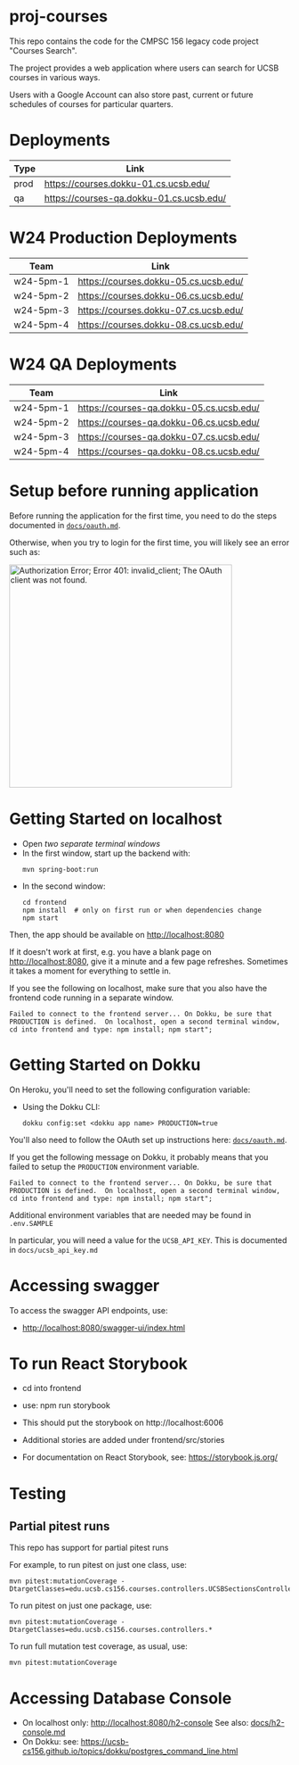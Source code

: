 # proj-courses

This repo contains the code for the CMPSC 156 legacy code project "Courses Search". 
 
The project provides a web application where users can search for UCSB courses in various ways.

Users with a Google Account can also store past, current or future schedules of courses for particular quarters. 

# Deployments
 
| Type | Link       | 
|------|------------| 
| prod | <https://courses.dokku-01.cs.ucsb.edu/> | 
| qa | <https://courses-qa.dokku-01.cs.ucsb.edu/>  | 


# W24 Production Deployments


| Team | Link       | 
|------|------------|
| w24-5pm-1 | <https://courses.dokku-05.cs.ucsb.edu/> | 
| w24-5pm-2 | <https://courses.dokku-06.cs.ucsb.edu/>  | 
| w24-5pm-3 | <https://courses.dokku-07.cs.ucsb.edu/>  | 
| w24-5pm-4 | <https://courses.dokku-08.cs.ucsb.edu/>  | 

# W24 QA Deployments


| Team | Link       | 
|------|------------|
| w24-5pm-1 | <https://courses-qa.dokku-05.cs.ucsb.edu/> | 
| w24-5pm-2 | <https://courses-qa.dokku-06.cs.ucsb.edu/>  | 
| w24-5pm-3 | <https://courses-qa.dokku-07.cs.ucsb.edu/>  | 
| w24-5pm-4 | <https://courses-qa.dokku-08.cs.ucsb.edu/>  | 


# Setup before running application

Before running the application for the first time,
you need to do the steps documented in [`docs/oauth.md`](docs/oauth.md).

Otherwise, when you try to login for the first time, you 
will likely see an error such as:

<img src="https://user-images.githubusercontent.com/1119017/149858436-c9baa238-a4f7-4c52-b995-0ed8bee97487.png" alt="Authorization Error; Error 401: invalid_client; The OAuth client was not found." width="400"/>


# Getting Started on localhost

* Open *two separate terminal windows*  
* In the first window, start up the backend with:
  ``` 
  mvn spring-boot:run
  ```
* In the second window:
  ```
  cd frontend
  npm install  # only on first run or when dependencies change
  npm start
  ```

Then, the app should be available on <http://localhost:8080>

If it doesn't work at first, e.g. you have a blank page on  <http://localhost:8080>, give it a minute and a few page refreshes.  Sometimes it takes a moment for everything to settle in.

If you see the following on localhost, make sure that you also have the frontend code running in a separate window.

```
Failed to connect to the frontend server... On Dokku, be sure that PRODUCTION is defined.  On localhost, open a second terminal window, cd into frontend and type: npm install; npm start";
```

# Getting Started on Dokku

On Heroku, you'll need to set the following configuration variable:

* Using the Dokku CLI:
  ```
  dokku config:set <dokku app name> PRODUCTION=true
  ```

You'll also need to follow the OAuth set up instructions here: [`docs/oauth.md`](docs/oauth.md).

If you get the following message on Dokku, it probably means that you failed to setup the `PRODUCTION` environment variable.

```
Failed to connect to the frontend server... On Dokku, be sure that PRODUCTION is defined.  On localhost, open a second terminal window, cd into frontend and type: npm install; npm start";
```

Additional environment variables that are needed may be found in `.env.SAMPLE` 

In particular, you will need a value for the `UCSB_API_KEY`.  This is documented in `docs/ucsb_api_key.md`

# Accessing swagger

To access the swagger API endpoints, use:

* <http://localhost:8080/swagger-ui/index.html>


# To run React Storybook

* cd into frontend
* use: npm run storybook
* This should put the storybook on http://localhost:6006
* Additional stories are added under frontend/src/stories

* For documentation on React Storybook, see: https://storybook.js.org/

# Testing

## Partial pitest runs

This repo has support for partial pitest runs

For example, to run pitest on just one class, use:

```
mvn pitest:mutationCoverage -DtargetClasses=edu.ucsb.cs156.courses.controllers.UCSBSectionsController
```

To run pitest on just one package, use:

```
mvn pitest:mutationCoverage -DtargetClasses=edu.ucsb.cs156.courses.controllers.*
```

To run full mutation test coverage, as usual, use:

```
mvn pitest:mutationCoverage
```
# Accessing Database Console

* On localhost only: <http://localhost:8080/h2-console>  See also: [docs/h2-console.md](docs/h2-console.md)
* On Dokku: see: <https://ucsb-cs156.github.io/topics/dokku/postgres_command_line.html>
